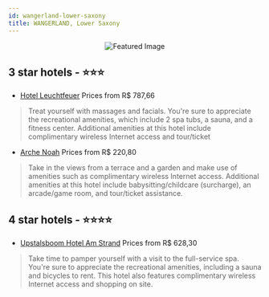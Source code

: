 ```yaml
---
id: wangerland-lower-saxony
title: WANGERLAND, Lower Saxony
---
```


<center><img src="https://i.travelapi.com/hotels/2000000/1790000/1789500/1789454/c28ac205_b.jpg" alt="Featured Image" /></center>


##  3 star hotels - ⭐️⭐️⭐️

-    [Hotel Leuchtfeuer](https://us.hurb.com/hotels/wangerland/hotel-leuchtfeuer-JNP-JP678722?cmp=18055) Prices from R$ 787,66
   > Treat yourself with massages and facials. You're sure to appreciate the recreational amenities, which include 2 spa tubs, a sauna, and a fitness center. Additional amenities at this hotel include complimentary wireless Internet access and tour/ticket
-    [Arche Noah](https://us.hurb.com/hotels/wangerland/arche-noah-JNP-JP948078?cmp=18055) Prices from R$ 220,80
   > Take in the views from a terrace and a garden and make use of amenities such as complimentary wireless Internet access. Additional amenities at this hotel include babysitting/childcare (surcharge), an arcade/game room, and tour/ticket assistance.

##  4 star hotels - ⭐️⭐️⭐️⭐️

-    [Upstalsboom Hotel Am Strand](https://us.hurb.com/hotels/wangerland/upstalsboom-hotel-am-strand-JNP-JP353573?cmp=18055) Prices from R$ 628,30
   > Take time to pamper yourself with a visit to the full-service spa. You're sure to appreciate the recreational amenities, including a sauna and bicycles to rent. This hotel also features complimentary wireless Internet access and shopping on site.
